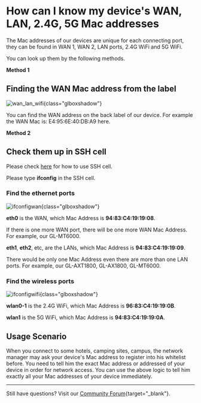 # How can I know my device's WAN, LAN, 2.4G, 5G Mac addresses

The Mac addresses of our devices are unique for each connecting port, they can be found in WAN 1, WAN 2, LAN ports, 2.4G WiFi and 5G WiFi.

You can look up them by the following methods.

**Method 1**

## Finding the WAN Mac address from the label

![wan_lan_wifi](https://static.gl-inet.com/docs/router/en/4/tutorials/where_to_find_the_device_id_mac_sn/wan_lan_wifi.png){class="glboxshadow"}

You can find the WAN address on the back label of our device. For example the WAN Mac is: E4:95:6E:40:DB:A9 here.

**Method 2**

## Check them up in SSH cell

Please check [here](https://docs.gl-inet.com/router/en/4/tutorials/ssh_log_in_to_the_router/) for how to use SSH cell.

Please type **ifconfig** in the SSH cell.

### Find the ethernet ports

![ifconfigwan](https://static.gl-inet.com/docs/router/en/4/tutorials/where_to_find_the_device_id_mac_sn/ifcongwan.jpg){class="glboxshadow"}

**eth0** is the WAN, which Mac Address is **94:83:C4:19:19:08**. 

If there is one more WAN port, there will be one more WAN Mac Address. For example, our GL-MT6000.

**eth1**, **eth2**, etc, are the LANs, which Mac Address is **94:83:C4:19:19:09**. 

There would be only one Mac Address even there are more than one LAN ports. For example, our GL-AXT1800, GL-AX1800, GL-MT6000.

### Find the wireless ports

![ifconfigwifi](https://static.gl-inet.com/docs/router/en/4/tutorials/where_to_find_the_device_id_mac_sn/ifcongwifi.jpg){class="glboxshadow"}

**wlan0-1** is the 2.4G WiFi, which Mac Address is **96:83:C4:19:19:0B**.

**wlan1** is the 5G WiFi, which Mac Address is **94:83:C4:19:19:0A**.

## Usage Scenario

When you connect to some hotels, camping sites, campus, the network manager may ask your device's Mac address to register into his whitelist before.
You need to tell him the exact Mac address or addressed of your device in order for network access. You can use the above logic to tell him exactly all your Mac addresses of your device immediately.

---

Still have questions? Visit our [Community Forum](https://forum.gl-inet.com){target="_blank"}.
